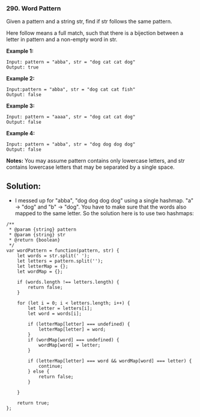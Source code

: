 ### 290. Word Pattern

Given a pattern and a string str, find if str follows the same pattern.

Here follow means a full match, such that there is a bijection between a letter in pattern and a non-empty word in str.

**Example 1:**
```
Input: pattern = "abba", str = "dog cat cat dog"
Output: true
```

**Example 2:**
```
Input:pattern = "abba", str = "dog cat cat fish"
Output: false
```

**Example 3:**
```
Input: pattern = "aaaa", str = "dog cat cat dog"
Output: false
```

**Example 4:**
```
Input: pattern = "abba", str = "dog dog dog dog"
Output: false
```

**Notes:**
You may assume pattern contains only lowercase letters, and str contains lowercase letters that may be separated by a single space.

## Solution:
- I messed up for "abba", "dog dog dog dog" using a single hashmap. "a" -> "dog" and "b" -> "dog". You have to make sure that the words also mapped to the same letter.
So the solution here is to use two hashmaps:

```
/**
 * @param {string} pattern
 * @param {string} str
 * @return {boolean}
 */
var wordPattern = function(pattern, str) {
    let words = str.split(' ');
    let letters = pattern.split('');
    let letterMap = {};
    let wordMap = {};
    
    if (words.length !== letters.length) {
        return false;
    }
    
    for (let i = 0; i < letters.length; i++) {
        let letter = letters[i];
        let word = words[i];
        
        if (letterMap[letter] === undefined) {
            letterMap[letter] = word;
        }
        if (wordMap[word] === undefined) {
            wordMap[word] = letter;
        }
        
        if (letterMap[letter] === word && wordMap[word] === letter) {
            continue;
        } else {
            return false;
        }
        
    }
    
    return true;
};
```
